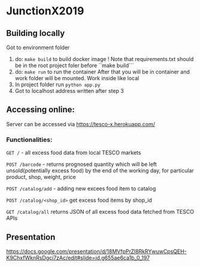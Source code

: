 # JunctionX2019
## Building locally
Got to environment folder
1. do: ```make build``` to build docker image
! Note that requirements.txt should be in the root project foler before ``make build```
2. do: ```make run``` to run the container
After that you will be in container and work folder will be mounted. Work inside like local
3. In project folder run ```python app.py```
4. Got to localhost address written after step 3

## Accessing online:
Server can be accessed via https://tesco-x.herokuapp.com/ 

### Functionalities:
`GET /` - all excess food data from local TESCO markets

`POST /barcode` - returns prognosed quantity which will be left unsold(potentially excess food) by the end of the working day, for particular product, shop, weight, price

`POST /catalog/add` - adding new excees food item to catalog

`POST /catalog/<shop_id>` get excess food items by shop_id

`GET /catalog/all` returns JSON of all excess food data fetched from TESCO APIs

## Presentation
https://docs.google.com/presentation/d/18MVfpPrZl8RkRYwuwCpsQEH-K9ChxfWknRsDgci7zAc/edit#slide=id.g655ae6ca1b_0_197
